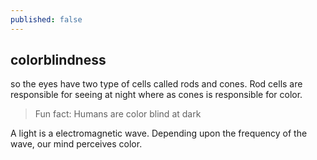 ```yaml
---
published: false
---
```

## colorblindness

so the eyes have two type of cells called rods and cones. Rod cells are responsible for seeing at night where as cones is responsible for color. 

> Fun fact: Humans are color blind at dark

A light is a electromagnetic wave. Depending upon the frequency of the wave, our mind perceives color. 